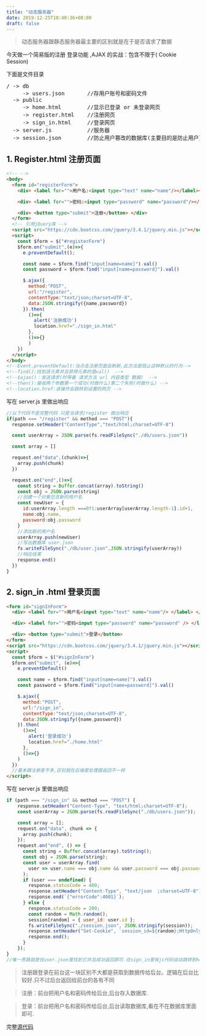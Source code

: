 ```yaml
---
title: "动态服务器"
date: 2019-12-25T18:40:36+08:00
draft: false
---
```


> 动态服务器跟静态服务器最主要的区别就是在于是否请求了数据

今天做一个简易版的注册 登录功能 ,AJAX 的实战：包含不限于( Cookie Session)

下面是文件目录

<pre>
/ -> db
     -> users.json       //存用户账号和密码文件 
  -> public
     -> home.html        //显示已登录 or 未登录网页    
     -> register.html    //注册网页
     -> sign_in.html     //登录网页
  -> server.js           //服务器
  -> session.json        //防止用户篡改的数据库(主要目的是防止用户更改ID)
</pre>

## 1. Register.html 注册页面

```HTML
<!-- -->
<body>
  <form id="registerForm">
    <div> <label for="">用户名:<input type="text" name="name"/></label></div>

    <div> <label for="">密码:<input type="password" name="password"/></label></div>

    <div> <button type="submit">注册</button> </div>
  </form>
  <!-- 引用jQuery库 -->
  <script src="https://cdn.bootcss.com/jquery/3.4.1/jquery.min.js"></script>
  <script>
    const $form = $("#registerForm")
    $form.on("submit",(e)=>{
      e.preventDefault();

      const name = $form.find("input[name=name]").val()
      const password = $form.find("input[name=password]").val()

      $.ajax({
        method:"POST",
        url:"/register",
        contentType:"text/json;charset=UTF-8",
        data:JSON.stringify({name,password})
      }).then(
        ()=>{
          alert('注册成功')
          location.href="./sign_in.html"
        },
        ()=>{}
        )
    })
  </script>
</body>
<!--Event.preventDefault:当点击注册页面会刷新,此方法是阻止这种默认的行为-->
<!--find():找到该元素并且获得元素的值val()  -->
<!--$ajax()：发送请求(时带着 请求方法 url 内容类型 数据)  -->
<!--then():接收两个参数第一个成功(时做什么)第二个失败(时做什么) -->
<!--location.href:该操作会跳转到设置的网页 -->
```

写在 server.js 里做出响应

```JavaScript
//以下代码不是完整代码 只是当请求/register 做出响应
if(path === "/register" && method === "POST"){
  response.setHeader("ContentType","text/html;charset=UTF-8")

  const userArray = JSON.parse(fs.readFileSync("./db/users.json"))

  const array = []

  request.on("data",(chunk)=>{
    array.push(chunk)
  })

  request.on("end",()=>{
    const string = Buffer.concat(array).toString()
    const obj = JSON.parse(string)
    //创建一个对象包含新的用户名
    const newUser = {
      id:userArray.length ===0?1:userArray[userArray.length-1].id+1,
      name:obj.name,
      password:obj.password
    }
    //添加新的用户名
    userArray.push(newUser)
    //写出数据库 user.json
    fs.writeFileSync("./db/user.json",JSON.stringify(userArray))
    //响应结束
    response.end()
  })
}
```

## 2. sign_in .html 登录页面

```HTML
<form id="signInForm">
  <div> <label for="">用户名<input type="text" name="name"/> </label> </div>

  <div> <label for="">密码<input type="password" name="password" /> </label> </div>

  <div> <button type="submit">登录</button>
</form>
<script src="https://cdn.bootcss.com/jquery/3.4.1/jquery.min.js"></script>
<script>
  const $form = $("#signInForm")
  $form.on("submit", (e)=>{
    e.preventDefault()

    const name = $form.find("input[name=name]").val()
    const password = $form.find("input[name=password]").val()

    $.ajax({
      method:"POST",
      url:"/sign_in",
      contentType:"text/json;charset=UTF-8",
      data:JSON.stringify({name,password})
    }).then(
      ()=>{
        alert('登录成功')
        location.href="./home.html"
      },
      ()=>{}
    )
  })
  //基本跟注册差不多,区别就在后端里处理跟返回不一样
</script>
```

写在 server.js 里做出响应

```JavaScript
if (path === "/sign_in" && method === "POST") {
    response.setHeader("Content-Type", "text/html;charset=UTF-8");
    const userArray = JSON.parse(fs.readFileSync("./db/users.json"));

    const array = [];
    request.on("data", chunk => {
      array.push(chunk);
    });
    request.on("end", () => {
      const string = Buffer.concat(array).toString();
      const obj = JSON.parse(string);
      const user = userArray.find(
        user => user.name === obj.name && user.password === obj.password
      );
      if (user === undefined) {
        response.statusCode = 400;
        response.setHeader("Content-Type", "text/json  ;charset=UTF-8");
        response.end(`{"errorCode":4001}`);
      } else {
        response.statusCode = 200;
        const random = Math.random();
        session[random] = { user_id: user.id };
        fs.writeFileSync("./session.json", JSON.stringify(session));
        response.setHeader("Set-Cookie", `session_id=${random};HttpOnly`);
        response.end();
      }
    });
}
//唯一思路就是在user.json里找到它并且成功返回即可.在sign_in里有js代码自动跳转到home页面
```

> 注册跟登录在前台这一块区别不大都是获取到数据传给后台。逻辑在后台比较好.只不过后台返回给前台的各有不同

> 注册：前台把用户名和密码传给后台,后台存入数据库.

> 登录：前台把用户名和密码传给后台,后台读取数据库,看在不在数据库里面即可.

完整[源代码](https://github.com/s-xiaoxiao/Dynamic-server)
